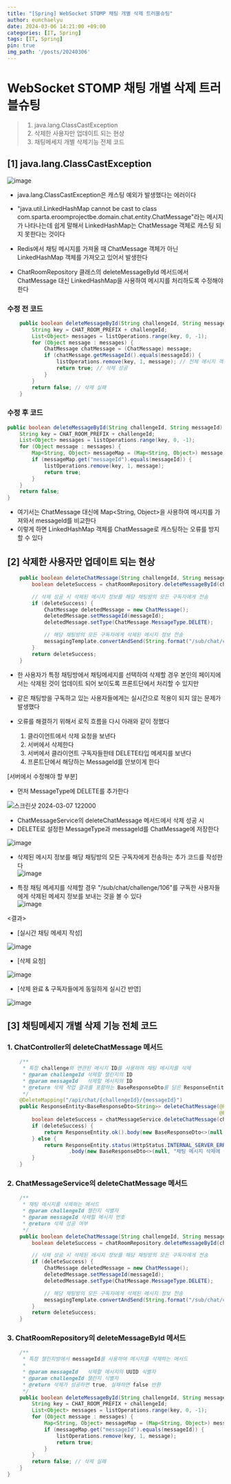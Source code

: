 ```yaml
---
title: "[Spring] WebSocket STOMP 채팅 개별 삭제 트러블슈팅"
author: eunchaelyu
date: 2024-03-06 14:21:00 +09:00
categories: [IT, Spring]
tags: [IT, Spring]
pin: true
img_path: '/posts/20240306'
---
```


# WebSocket STOMP 채팅 개별 삭제 트러블슈팅 
> 1. java.lang.ClassCastException
> 2. 삭제한 사용자만 업데이트 되는 현상    
> 3. 채팅메세지 개별 삭제기능 전체 코드    

    
## [1] java.lang.ClassCastException       
![image](https://github.com/eunchaelyu/eunchaelyu.github.io/assets/119996957/e015156d-b575-4c2d-8718-4584300c7d79)    

- java.lang.ClassCastException은 캐스팅 예외가 발생했다는 에러이다
- "java.util.LinkedHashMap cannot be cast to class com.sparta.eroomprojectbe.domain.chat.entity.ChatMessage"라는 메시지가 나타나는데 쉽게 말해서 LinkedHashMap는 ChatMessage 객체로 캐스팅 되지 못한다는 것이다
  

- Redis에서 채팅 메시지를 가져올 때 ChatMessage 객체가 아닌 LinkedHashMap 객체를 가져오고 있어서 발생한다
- ChatRoomRepository 클래스의 deleteMessageById 메서드에서 ChatMessage 대신 LinkedHashMap을 사용하여 메시지를 처리하도록 수정해야 한다
  

### 수정 전 코드    

```java
    public boolean deleteMessageById(String challengeId, String messageId) {
        String key = CHAT_ROOM_PREFIX + challengeId;
        List<Object> messages = listOperations.range(key, 0, -1);
        for (Object message : messages) {
            ChatMessage chatMessage = (ChatMessage) message;
            if (chatMessage.getMessageId().equals(messageId)) {
                listOperations.remove(key, 1, message); // 전체 메시지 객체를 제공하여 삭제
                return true; // 삭제 성공
            }
        }
        return false; // 삭제 실패
    }
```

### 수정 후 코드    

```java
public boolean deleteMessageById(String challengeId, String messageId) {
    String key = CHAT_ROOM_PREFIX + challengeId;
    List<Object> messages = listOperations.range(key, 0, -1);
    for (Object message : messages) {
        Map<String, Object> messageMap = (Map<String, Object>) message;
        if (messageMap.get("messageId").equals(messageId)) {
            listOperations.remove(key, 1, message);
            return true;
        }
    }
    return false;
}
```

- 여기서는 ChatMessage 대신에 Map<String, Object>을 사용하여 메시지를 가져와서 messageId를 비교한다
- 이렇게 하면 LinkedHashMap 객체를 ChatMessage로 캐스팅하는 오류를 방지할 수 있다




## [2] 삭제한 사용자만 업데이트 되는 현상        

```java
    public boolean deleteChatMessage(String challengeId, String messageId) {
        boolean deleteSuccess = chatRoomRepository.deleteMessageById(challengeId, messageId);

        // 삭제 성공 시 삭제된 메시지 정보를 해당 채팅방의 모든 구독자에게 전송
        if (deleteSuccess) {
            ChatMessage deletedMessage = new ChatMessage();
            deletedMessage.setMessageId(messageId);
            deletedMessage.setType(ChatMessage.MessageType.DELETE);

            // 해당 채팅방의 모든 구독자에게 삭제된 메시지 정보 전송
            messagingTemplate.convertAndSend(String.format("/sub/chat/challenge/%s", challengeId), deletedMessage);
        }
        return deleteSuccess;
    }
```

- 한 사용자가 특정 채팅방에서 채팅메세지를 선택하여 삭제할 경우 본인의 페이지에서는 삭제된 것이 업데이트 되어 보이도록 프론트단에서 처리할 수 있지만
- 같은 채팅방을 구독하고 있는 사용자들에게는 실시간으로 적용이 되지 않는 문제가 발생했다

- 오류를 해결하기 위해서 로직 흐름을 다시 아래와 같이 정했다    
  1) 클라이언트에서 삭제 요청을 보낸다    
  2) 서버에서 삭제한다      
  3) 서버에서 클라이언트 구독자들한테 DELETE타입 메세지를 보낸다    
  4) 프론트단에서 해당하는 MessageId를 안보이게 한다    

[서버에서 수정해야 할 부분]
- 먼저 MessageType에 DELETE를 추가한다

![스크린샷 2024-03-07 122000](https://github.com/eunchaelyu/eunchaelyu.github.io/assets/119996957/1906e735-39da-423c-abd6-2f62a66fc665)            

- ChatMessageService의 deleteChatMessage 메서드에서 삭제 성공 시
- DELETE로 설정한 MessageType과 messageId를 ChatMessage에 저장한다       

![image](https://github.com/eunchaelyu/eunchaelyu.github.io/assets/119996957/c74a2ddf-4329-4d3e-8fe8-ffab46442941)    

- 삭제된 메시지 정보를 해당 채팅방의 모든 구독자에게 전송하는 추가 코드를 작성한다        
![image](https://github.com/eunchaelyu/eunchaelyu.github.io/assets/119996957/cc3773cd-ef0b-4a00-9f18-5421eadb2397)    

- 특정 채팅 메세지를 삭제할 경우 "/sub/chat/challenge/106"를 구독한 사용자들에게 삭제된 메세지 정보를 보내는 것을 볼 수 있다    
![image](https://github.com/eunchaelyu/eunchaelyu.github.io/assets/119996957/d5381338-64fc-4582-a1cc-a77e949d1f34)    


<결과>        

- [실시간 채팅 메세지 작성]
         
![image](https://github.com/eunchaelyu/eunchaelyu.github.io/assets/119996957/f1ebfaa4-9e0d-49f2-beea-a084dbcb6f3c)      

- [삭제 요청]
  
![image](https://github.com/eunchaelyu/eunchaelyu.github.io/assets/119996957/f9b1aa11-acf5-46f4-b225-37eb70a94400)
       
  
- [삭제 완료 & 구독자들에게 동일하게 실시간 반영]
  
![image](https://github.com/eunchaelyu/eunchaelyu.github.io/assets/119996957/ddd291c4-09b7-4e69-bca8-a66bb16aeb6f)        




## [3] 채팅메세지 개별 삭제 기능 전체 코드     

### 1. ChatController의 deleteChatMessage 메서드            

```java    
    /**
     * 특정 challenge와 연관된 메시지 ID를 사용하여 채팅 메시지를 삭제
     * @param challengeId 삭제할 챌린지의 ID
     * @param messageId   삭제할 메시지의 ID
     * @return 삭제 작업 결과를 포함하는 BaseResponseDto를 담은 ResponseEntity
     */
    @DeleteMapping("/api/chat/{challengeId}/{messageId}")
    public ResponseEntity<BaseResponseDto<String>> deleteChatMessage(@PathVariable String challengeId,
                                                                     @PathVariable String messageId) {
        boolean deleteSuccess = chatMessageService.deleteChatMessage(challengeId, messageId);
        if (deleteSuccess) {
            return ResponseEntity.ok().body(new BaseResponseDto<>(null, "채팅 메시지가 성공적으로 삭제되었습니다.", HttpStatus.OK));
        } else {
            return ResponseEntity.status(HttpStatus.INTERNAL_SERVER_ERROR)
                    .body(new BaseResponseDto<>(null, "채팅 메시지 삭제에 실패했습니다.", HttpStatus.INTERNAL_SERVER_ERROR));
        }
    }
```    



### 2. ChatMessageService의 deleteChatMessage 메서드    

```java    
    /**
     * 채팅 메시지를 삭제하는 메서드
     * @param challengeId 챌린지 식별자
     * @param messageId 삭제할 메시지 번호
     * @return 삭제 성공 여부
     */
    public boolean deleteChatMessage(String challengeId, String messageId) {
        boolean deleteSuccess = chatRoomRepository.deleteMessageById(challengeId, messageId);

        // 삭제 성공 시 삭제된 메시지 정보를 해당 채팅방의 모든 구독자에게 전송
        if (deleteSuccess) {
            ChatMessage deletedMessage = new ChatMessage();
            deletedMessage.setMessageId(messageId);
            deletedMessage.setType(ChatMessage.MessageType.DELETE);

            // 해당 채팅방의 모든 구독자에게 삭제된 메시지 정보 전송
            messagingTemplate.convertAndSend(String.format("/sub/chat/challenge/%s", challengeId), deletedMessage);
        }
        return deleteSuccess;
    }
```    


### 3. ChatRoomRepository의 deleteMessageById 메서드     

```java    
    /**
     * 특정 챌린지방에서 messageId를 사용하여 메시지를 삭제하는 메서드
     *
     * @param messageId   삭제할 메시지의 UUID 식별자
     * @param challengeId 챌린지 식별자
     * @return 삭제가 성공하면 true, 실패하면 false 반환
     */
    public boolean deleteMessageById(String challengeId, String messageId) {
        String key = CHAT_ROOM_PREFIX + challengeId;
        List<Object> messages = listOperations.range(key, 0, -1);
        for (Object message : messages) {
            Map<String, Object> messageMap = (Map<String, Object>) message;
            if (messageMap.get("messageId").equals(messageId)) {
                listOperations.remove(key, 1, message);
                return true;
            }
        }
        return false; // 삭제 실패
    }
}
```    



